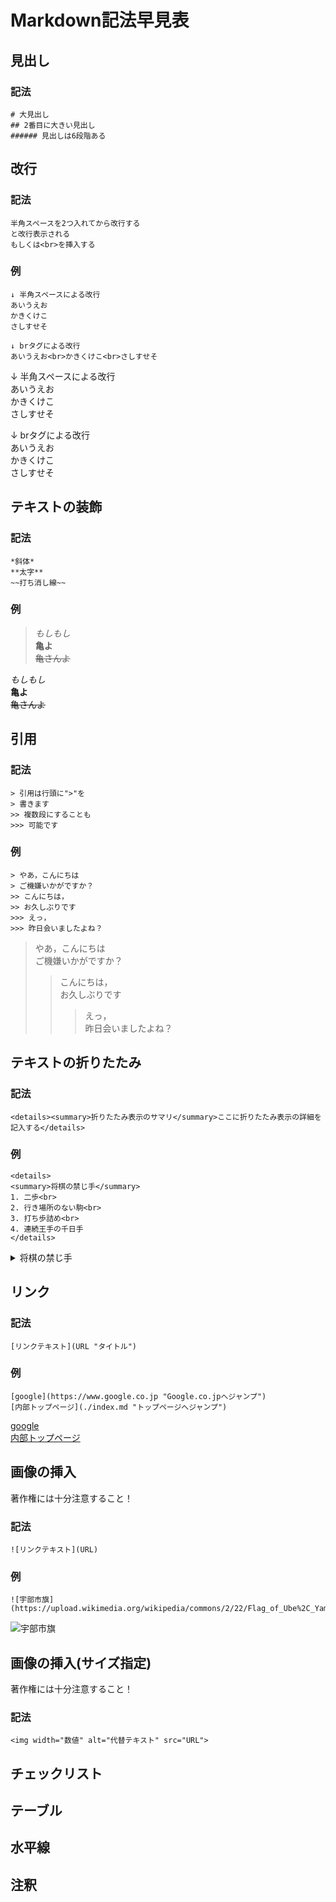 # Markdown記法早見表
## 見出し
### 記法
```
# 大見出し
## 2番目に大きい見出し
###### 見出しは6段階ある
```

## 改行 
### 記法
```
半角スペースを2つ入れてから改行する  
と改行表示される  
もしくは<br>を挿入する
```
### 例
```
↓ 半角スペースによる改行  
あいうえお  
かきくけこ  
さしすせそ  
  
↓ brタグによる改行  
あいうえお<br>かきくけこ<br>さしすせそ  
```
↓ 半角スペースによる改行  
あいうえお  
かきくけこ  
さしすせそ  
  
↓ brタグによる改行  
あいうえお<br>かきくけこ<br>さしすせそ  


## テキストの装飾 
### 記法
```
*斜体*
**太字**
~~打ち消し線~~
```
### 例
> *もしもし*  
> **亀よ**  
> ~~亀さんよ~~  

*もしもし*  
**亀よ**  
~~亀さんよ~~  

## 引用 
### 記法
```
> 引用は行頭に">"を  
> 書きます
>> 複数段にすることも
>>> 可能です
```

### 例
```
> やあ，こんにちは  
> ご機嫌いかがですか？
>> こんにちは，  
>> お久しぶりです
>>> えっ，  
>>> 昨日会いましたよね？
```
> やあ，こんにちは  
> ご機嫌いかがですか？
>> こんにちは，  
>> お久しぶりです
>>> えっ，  
>>> 昨日会いましたよね？

## テキストの折りたたみ
### 記法
```
<details><summary>折りたたみ表示のサマリ</summary>ここに折りたたみ表示の詳細を記入する</details>
```

### 例
```
<details>
<summary>将棋の禁じ手</summary>
1. 二歩<br>
2. 行き場所のない駒<br>
3. 打ち歩詰め<br>
4. 連続王手の千日手  
</details>
```

<details>
<summary>将棋の禁じ手</summary>
1. 二歩<br>
2. 行き場所のない駒<br>
3. 打ち歩詰め<br>
4. 連続王手の千日手  
</details>

## リンク
### 記法
```
[リンクテキスト](URL "タイトル")
```

### 例
```
[google](https://www.google.co.jp "Google.co.jpへジャンプ")  
[内部トップページ](./index.md "トップページへジャンプ")  
```
[google](https://www.google.co.jp "Google.co.jpへジャンプ")  
[内部トップページ](./index.md "トップページへジャンプ")  


## 画像の挿入
著作権には十分注意すること！
### 記法
```
![リンクテキスト](URL)
```
### 例
```
![宇部市旗](https://upload.wikimedia.org/wikipedia/commons/2/22/Flag_of_Ube%2C_Yamaguchi.svg)  
```
![宇部市旗](https://upload.wikimedia.org/wikipedia/commons/2/22/Flag_of_Ube%2C_Yamaguchi.svg)  


## 画像の挿入(サイズ指定)
著作権には十分注意すること！
### 記法
```
<img width="数値" alt="代替テキスト" src="URL">
```

## チェックリスト

## テーブル

## 水平線

## 注釈
